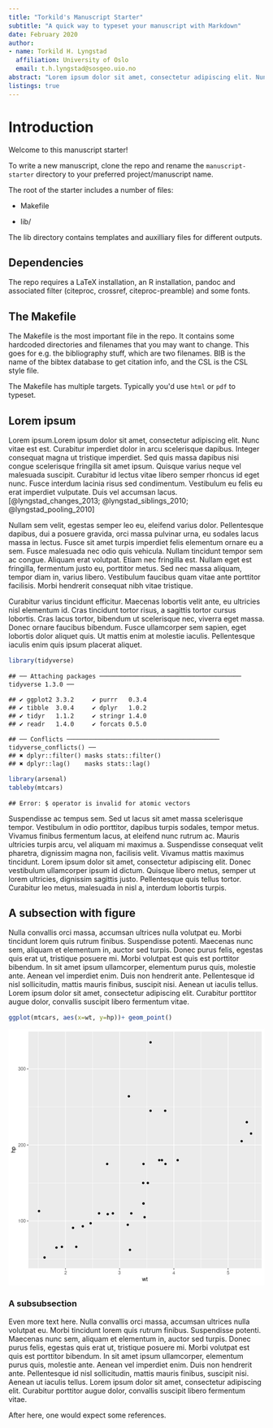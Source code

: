```yaml
---
title: "Torkild's Manuscript Starter"
subtitle: "A quick way to typeset your manuscript with Markdown"
date: February 2020
author:
- name: Torkild H. Lyngstad
  affiliation: University of Oslo
  email: t.h.lyngstad@sosgeo.uio.no
abstract: "Lorem ipsum dolor sit amet, consectetur adipiscing elit. Nunc vitae est est. Curabitur imperdiet dolor in arcu scelerisque dapibus. Integer consequat magna ut tristique imperdiet. Sed quis massa dapibus nisi congue scelerisque fringilla sit amet ipsum. Quisque varius neque vel malesuada suscipit. Curabitur id lectus vitae libero semper rhoncus id eget nunc. Fusce interdum lacinia risus sed condimentum. Vestibulum eu felis eu erat imperdiet vulputate. Duis vel accumsan lacus. Nullam sem velit, egestas semper leo eu, eleifend varius dolor. Pellentesque dapibus, dui a posuere gravida, orci massa pulvinar urna, eu sodales lacus massa in lectus. Fusce sit amet turpis imperdiet felis elementum ornare eu a sem. Fusce malesuada nec odio quis vehicula. Nullam tincidunt tempor sem ac congue. Aliquam erat volutpat. Etiam nec fringilla est. Nullam eget est fringilla, fermentum justo eu, porttitor metus. Sed nec massa aliquam, tempor diam in, varius libero. Vestibulum faucibus quam vitae ante porttitor facilisis. Morbi hendrerit consequat nibh vitae tristique."
listings: true
---
```


# Introduction

Welcome to this manuscript starter!

To write a new manuscript, clone the repo and rename the `manuscript-starter` directory to your preferred project/manuscript name.

The root of the starter includes a number of files:

  - Makefile

  - lib/

The lib directory contains templates and auxilliary files for different outputs.

## Dependencies

The repo requires a LaTeX installation, an R installation, pandoc and associated filter (citeproc, crossref, citeproc-preamble) and some fonts.


## The Makefile

The Makefile is the most important file in the repo. It contains some hardcoded directories and filenames that you may want to change. This goes for e.g. the bibliography stuff, which are two filenames. BIB is the name of the bibtex database to get citation info, and the CSL is the CSL style file.

The Makefile has multiple targets. Typically you'd use `html` or `pdf` to typeset.


## Lorem ipsum

Lorem ipsum.Lorem ipsum dolor sit amet, consectetur adipiscing elit. Nunc vitae est est. Curabitur imperdiet dolor in arcu scelerisque dapibus. Integer consequat magna ut tristique imperdiet. Sed quis massa dapibus nisi congue scelerisque fringilla sit amet ipsum. Quisque varius neque vel malesuada suscipit. Curabitur id lectus vitae libero semper rhoncus id eget nunc. Fusce interdum lacinia risus sed condimentum. Vestibulum eu felis eu erat imperdiet vulputate. Duis vel accumsan lacus. [@lyngstad_changes_2013; @lyngstad_siblings_2010; @lyngstad_pooling_2010]

Nullam sem velit, egestas semper leo eu, eleifend varius dolor. Pellentesque dapibus, dui a posuere gravida, orci massa pulvinar urna, eu sodales lacus massa in lectus. Fusce sit amet turpis imperdiet felis elementum ornare eu a sem. Fusce malesuada nec odio quis vehicula. Nullam tincidunt tempor sem ac congue. Aliquam erat volutpat. Etiam nec fringilla est. Nullam eget est fringilla, fermentum justo eu, porttitor metus. Sed nec massa aliquam, tempor diam in, varius libero. Vestibulum faucibus quam vitae ante porttitor facilisis. Morbi hendrerit consequat nibh vitae tristique.

Curabitur varius tincidunt efficitur. Maecenas lobortis velit ante, eu ultricies nisl elementum id. Cras tincidunt tortor risus, a sagittis tortor cursus lobortis. Cras lacus tortor, bibendum ut scelerisque nec, viverra eget massa. Donec ornare faucibus bibendum. Fusce ullamcorper sem sapien, eget lobortis dolor aliquet quis. Ut mattis enim at molestie iaculis. Pellentesque iaculis enim quis ipsum placerat aliquet.


```r
library(tidyverse)
```

```
## ── Attaching packages ─────────────────────────────────────── tidyverse 1.3.0 ──
```

```
## ✔ ggplot2 3.3.2     ✔ purrr   0.3.4
## ✔ tibble  3.0.4     ✔ dplyr   1.0.2
## ✔ tidyr   1.1.2     ✔ stringr 1.4.0
## ✔ readr   1.4.0     ✔ forcats 0.5.0
```

```
## ── Conflicts ────────────────────────────────────────── tidyverse_conflicts() ──
## ✖ dplyr::filter() masks stats::filter()
## ✖ dplyr::lag()    masks stats::lag()
```

```r
library(arsenal)
tableby(mtcars)
```

```
## Error: $ operator is invalid for atomic vectors
```

Suspendisse ac tempus sem. Sed ut lacus sit amet massa scelerisque tempor. Vestibulum in odio porttitor, dapibus turpis sodales, tempor metus. Vivamus finibus fermentum lacus, at eleifend nunc rutrum ac. Mauris ultricies turpis arcu, vel aliquam mi maximus a. Suspendisse consequat velit pharetra, dignissim magna non, facilisis velit. Vivamus mattis maximus tincidunt. Lorem ipsum dolor sit amet, consectetur adipiscing elit. Donec vestibulum ullamcorper ipsum id dictum. Quisque libero metus, semper ut lorem ultricies, dignissim sagittis justo. Pellentesque quis tellus tortor. Curabitur leo metus, malesuada in nisl a, interdum lobortis turpis.

## A subsection with figure

Nulla convallis orci massa, accumsan ultrices nulla volutpat eu. Morbi tincidunt lorem quis rutrum finibus. Suspendisse potenti. Maecenas nunc sem, aliquam et elementum in, auctor sed turpis. Donec purus felis, egestas quis erat ut, tristique posuere mi. Morbi volutpat est quis est porttitor bibendum. In sit amet ipsum ullamcorper, elementum purus quis, molestie ante. Aenean vel imperdiet enim. Duis non hendrerit ante. Pellentesque id nisl sollicitudin, mattis mauris finibus, suscipit nisi. Aenean ut iaculis tellus. Lorem ipsum dolor sit amet, consectetur adipiscing elit. Curabitur porttitor augue dolor, convallis suscipit libero fermentum vitae.



```r
ggplot(mtcars, aes(x=wt, y=hp))+ geom_point()
```

![plot of chunk chunk-with-figure](figure/chunk-with-figure-1.png)

### A subsubsection

Even more text here. Nulla convallis orci massa, accumsan ultrices nulla volutpat eu. Morbi tincidunt lorem quis rutrum finibus. Suspendisse potenti. Maecenas nunc sem, aliquam et elementum in, auctor sed turpis. Donec purus felis, egestas quis erat ut, tristique posuere mi. Morbi volutpat est quis est porttitor bibendum. In sit amet ipsum ullamcorper, elementum purus quis, molestie ante. Aenean vel imperdiet enim. Duis non hendrerit ante. Pellentesque id nisl sollicitudin, mattis mauris finibus, suscipit nisi. Aenean ut iaculis tellus. Lorem ipsum dolor sit amet, consectetur adipiscing elit. Curabitur porttitor augue dolor, convallis suscipit libero fermentum vitae.

After here, one would expect some references.

